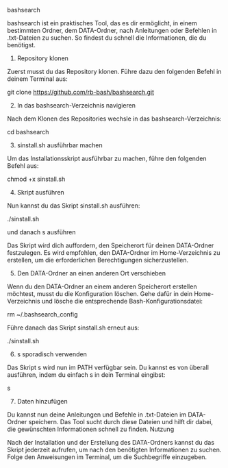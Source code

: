 bashsearch

bashsearch ist ein praktisches Tool, das es dir ermöglicht, in einem bestimmten Ordner, dem DATA-Ordner, nach Anleitungen oder Befehlen in .txt-Dateien zu suchen. So findest du schnell die Informationen, die du benötigst.

1. Repository klonen

Zuerst musst du das Repository klonen. Führe dazu den folgenden Befehl in deinem Terminal aus:

      

git clone https://github.com/rb-bash/bashsearch.git

    

2. In das bashsearch-Verzeichnis navigieren

Nach dem Klonen des Repositories wechsle in das bashsearch-Verzeichnis:

      

cd bashsearch

    

3. sinstall.sh ausführbar machen

Um das Installationsskript ausführbar zu machen, führe den folgenden Befehl aus:

      

chmod +x sinstall.sh

    

4. Skript ausführen

Nun kannst du das Skript sinstall.sh ausführen:

      

./sinstall.sh

und danach s ausführen    

Das Skript wird dich auffordern, den Speicherort für deinen DATA-Ordner festzulegen. Es wird empfohlen, den DATA-Ordner im Home-Verzeichnis zu erstellen, um die erforderlichen Berechtigungen sicherzustellen.

5. Den DATA-Ordner an einen anderen Ort verschieben

Wenn du den DATA-Ordner an einem anderen Speicherort erstellen möchtest, musst du die Konfiguration löschen. Gehe dafür in dein Home-Verzeichnis und lösche die entsprechende Bash-Konfigurationsdatei:

      

rm ~/.bashsearch_config

    

Führe danach das Skript sinstall.sh erneut aus:

      

./sinstall.sh

    

6. s sporadisch verwenden

Das Skript s wird nun im PATH verfügbar sein. Du kannst es von überall ausführen, indem du einfach s in dein Terminal eingibst:

      

s

    

7. Daten hinzufügen

Du kannst nun deine Anleitungen und Befehle in .txt-Dateien im DATA-Ordner speichern. Das Tool sucht durch diese Dateien und hilft dir dabei, die gewünschten Informationen schnell zu finden.
Nutzung

Nach der Installation und der Erstellung des DATA-Ordners kannst du das Skript jederzeit aufrufen, um nach den benötigten Informationen zu suchen. Folge den Anweisungen im Terminal, um die Suchbegriffe einzugeben.
